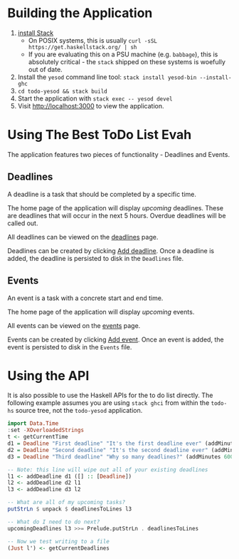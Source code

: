 # Building the Application

1. [install Stack](https://haskell-lang.org/get-started)
    * On POSIX systems, this is usually `curl -sSL https://get.haskellstack.org/ | sh`
    * If you are evaluating this on a PSU machine (e.g. `babbage`), this is absolutely critical - the `stack` shipped on these systems is woefully out of date.
2. Install the `yesod` command line tool: `stack install yesod-bin --install-ghc`
3. `cd todo-yesod && stack build`
4. Start the application with `stack exec -- yesod devel`
5. Visit [http://localhost:3000]() to view the application.

# Using The Best ToDo List Evah

The application features two pieces of functionality - Deadlines and Events.

## Deadlines

A deadline is a task that should be completed by a specific time.

The home page of the application will display _upcoming_ deadlines. These are deadlines that will occur in the next 5 hours. Overdue deadlines will be called out.

All deadlines can be viewed on the [deadlines](http://localhost:3000/deadline) page.

Deadlines can be created by clicking [Add deadline](http://localhost:3000/deadline/new). Once a deadline is added, the deadline is persisted to disk in the `Deadlines` file.

## Events

An event is a task with a concrete start and end time.

The home page of the application will display _upcoming_ events.

All events can be viewed on the [events](http://localhost/event) page.

Events can be created by clicking [Add event](http://localhost:3000/events/new). Once an event is added, the event is persisted to disk in the `Events` file.

# Using the API

It is also possible to use the Haskell APIs for the to do list directly. The following example assumes you are using `stack ghci` from within the `todo-hs` source tree, not the `todo-yesod` application.

``` haskell
import Data.Time
:set -XOverloadedStrings
t <- getCurrentTime
d1 = Deadline "First deadline" "It's the first deadline ever" (addMinutes 60 t)
d2 = Deadline "Second deadline" "It's the second deadline ever" (addMinutes 180 t)
d3 = Deadline "Third deadline" "Why so many deadlines?" (addMinutes 600 t)

-- Note: this line will wipe out all of your existing deadlines
l1 <- addDeadline d1 ([] :: [Deadline])
l2 <- addDeadline d2 l1
l3 <- addDeadline d3 l2

-- What are all of my upcoming tasks?
putStrLn $ unpack $ deadlinesToLines l3

-- What do I need to do next?
upcomingDeadlines l3 >>= Prelude.putStrLn . deadlinesToLines

-- Now we test writing to a file
(Just l') <- getCurrentDeadlines
```
